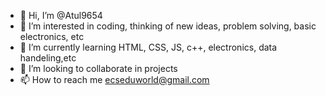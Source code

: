 - 👋 Hi, I’m @Atul9654
- 👀 I’m interested in coding, thinking of new ideas, problem solving, basic electronics, etc
- 🌱 I’m currently learning HTML, CSS, JS,  c++, electronics, data handeling,etc
- 💞️ I’m looking to collaborate in projects
- 📫 How to reach me ecseduworld@gmail.com

<!---
Atul9654/Atul9654 is a ✨ special ✨ repository because its `README.md` (this file) appears on your GitHub profile.
You can click the Preview link to take a look at your changes.
--->

